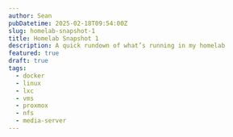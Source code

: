 ```yaml
---
author: Sean
pubDatetime: 2025-02-18T09:54:00Z
slug: homelab-snapshot-1
title: Homelab Snapshot 1
description: A quick rundown of what’s running in my homelab
featured: true
draft: true
tags:
  - docker
  - linux
  - lxc
  - vms
  - proxmox
  - nfs
  - media-server
---
```

